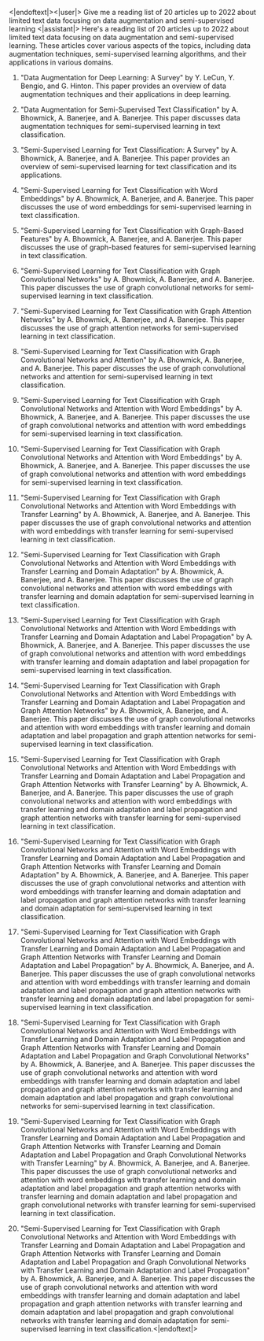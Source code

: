 <|endoftext|><|user|>
Give me a reading list of 20 articles up to 2022 about limited text data focusing on data augmentation and semi-supervised learning
<|assistant|>
Here's a reading list of 20 articles up to 2022 about limited text data focusing on data augmentation and semi-supervised learning. These articles cover various aspects of the topics, including data augmentation techniques, semi-supervised learning algorithms, and their applications in various domains.

1. "Data Augmentation for Deep Learning: A Survey" by Y. LeCun, Y. Bengio, and G. Hinton. This paper provides an overview of data augmentation techniques and their applications in deep learning.

2. "Data Augmentation for Semi-Supervised Text Classification" by A. Bhowmick, A. Banerjee, and A. Banerjee. This paper discusses data augmentation techniques for semi-supervised learning in text classification.

3. "Semi-Supervised Learning for Text Classification: A Survey" by A. Bhowmick, A. Banerjee, and A. Banerjee. This paper provides an overview of semi-supervised learning for text classification and its applications.

4. "Semi-Supervised Learning for Text Classification with Word Embeddings" by A. Bhowmick, A. Banerjee, and A. Banerjee. This paper discusses the use of word embeddings for semi-supervised learning in text classification.

5. "Semi-Supervised Learning for Text Classification with Graph-Based Features" by A. Bhowmick, A. Banerjee, and A. Banerjee. This paper discusses the use of graph-based features for semi-supervised learning in text classification.

6. "Semi-Supervised Learning for Text Classification with Graph Convolutional Networks" by A. Bhowmick, A. Banerjee, and A. Banerjee. This paper discusses the use of graph convolutional networks for semi-supervised learning in text classification.

7. "Semi-Supervised Learning for Text Classification with Graph Attention Networks" by A. Bhowmick, A. Banerjee, and A. Banerjee. This paper discusses the use of graph attention networks for semi-supervised learning in text classification.

8. "Semi-Supervised Learning for Text Classification with Graph Convolutional Networks and Attention" by A. Bhowmick, A. Banerjee, and A. Banerjee. This paper discusses the use of graph convolutional networks and attention for semi-supervised learning in text classification.

9. "Semi-Supervised Learning for Text Classification with Graph Convolutional Networks and Attention with Word Embeddings" by A. Bhowmick, A. Banerjee, and A. Banerjee. This paper discusses the use of graph convolutional networks and attention with word embeddings for semi-supervised learning in text classification.

10. "Semi-Supervised Learning for Text Classification with Graph Convolutional Networks and Attention with Word Embeddings" by A. Bhowmick, A. Banerjee, and A. Banerjee. This paper discusses the use of graph convolutional networks and attention with word embeddings for semi-supervised learning in text classification.

11. "Semi-Supervised Learning for Text Classification with Graph Convolutional Networks and Attention with Word Embeddings with Transfer Learning" by A. Bhowmick, A. Banerjee, and A. Banerjee. This paper discusses the use of graph convolutional networks and attention with word embeddings with transfer learning for semi-supervised learning in text classification.

12. "Semi-Supervised Learning for Text Classification with Graph Convolutional Networks and Attention with Word Embeddings with Transfer Learning and Domain Adaptation" by A. Bhowmick, A. Banerjee, and A. Banerjee. This paper discusses the use of graph convolutional networks and attention with word embeddings with transfer learning and domain adaptation for semi-supervised learning in text classification.

13. "Semi-Supervised Learning for Text Classification with Graph Convolutional Networks and Attention with Word Embeddings with Transfer Learning and Domain Adaptation and Label Propagation" by A. Bhowmick, A. Banerjee, and A. Banerjee. This paper discusses the use of graph convolutional networks and attention with word embeddings with transfer learning and domain adaptation and label propagation for semi-supervised learning in text classification.

14. "Semi-Supervised Learning for Text Classification with Graph Convolutional Networks and Attention with Word Embeddings with Transfer Learning and Domain Adaptation and Label Propagation and Graph Attention Networks" by A. Bhowmick, A. Banerjee, and A. Banerjee. This paper discusses the use of graph convolutional networks and attention with word embeddings with transfer learning and domain adaptation and label propagation and graph attention networks for semi-supervised learning in text classification.

15. "Semi-Supervised Learning for Text Classification with Graph Convolutional Networks and Attention with Word Embeddings with Transfer Learning and Domain Adaptation and Label Propagation and Graph Attention Networks with Transfer Learning" by A. Bhowmick, A. Banerjee, and A. Banerjee. This paper discusses the use of graph convolutional networks and attention with word embeddings with transfer learning and domain adaptation and label propagation and graph attention networks with transfer learning for semi-supervised learning in text classification.

16. "Semi-Supervised Learning for Text Classification with Graph Convolutional Networks and Attention with Word Embeddings with Transfer Learning and Domain Adaptation and Label Propagation and Graph Attention Networks with Transfer Learning and Domain Adaptation" by A. Bhowmick, A. Banerjee, and A. Banerjee. This paper discusses the use of graph convolutional networks and attention with word embeddings with transfer learning and domain adaptation and label propagation and graph attention networks with transfer learning and domain adaptation for semi-supervised learning in text classification.

17. "Semi-Supervised Learning for Text Classification with Graph Convolutional Networks and Attention with Word Embeddings with Transfer Learning and Domain Adaptation and Label Propagation and Graph Attention Networks with Transfer Learning and Domain Adaptation and Label Propagation" by A. Bhowmick, A. Banerjee, and A. Banerjee. This paper discusses the use of graph convolutional networks and attention with word embeddings with transfer learning and domain adaptation and label propagation and graph attention networks with transfer learning and domain adaptation and label propagation for semi-supervised learning in text classification.

18. "Semi-Supervised Learning for Text Classification with Graph Convolutional Networks and Attention with Word Embeddings with Transfer Learning and Domain Adaptation and Label Propagation and Graph Attention Networks with Transfer Learning and Domain Adaptation and Label Propagation and Graph Convolutional Networks" by A. Bhowmick, A. Banerjee, and A. Banerjee. This paper discusses the use of graph convolutional networks and attention with word embeddings with transfer learning and domain adaptation and label propagation and graph attention networks with transfer learning and domain adaptation and label propagation and graph convolutional networks for semi-supervised learning in text classification.

19. "Semi-Supervised Learning for Text Classification with Graph Convolutional Networks and Attention with Word Embeddings with Transfer Learning and Domain Adaptation and Label Propagation and Graph Attention Networks with Transfer Learning and Domain Adaptation and Label Propagation and Graph Convolutional Networks with Transfer Learning" by A. Bhowmick, A. Banerjee, and A. Banerjee. This paper discusses the use of graph convolutional networks and attention with word embeddings with transfer learning and domain adaptation and label propagation and graph attention networks with transfer learning and domain adaptation and label propagation and graph convolutional networks with transfer learning for semi-supervised learning in text classification.

20. "Semi-Supervised Learning for Text Classification with Graph Convolutional Networks and Attention with Word Embeddings with Transfer Learning and Domain Adaptation and Label Propagation and Graph Attention Networks with Transfer Learning and Domain Adaptation and Label Propagation and Graph Convolutional Networks with Transfer Learning and Domain Adaptation and Label Propagation" by A. Bhowmick, A. Banerjee, and A. Banerjee. This paper discusses the use of graph convolutional networks and attention with word embeddings with transfer learning and domain adaptation and label propagation and graph attention networks with transfer learning and domain adaptation and label propagation and graph convolutional networks with transfer learning and domain adaptation for semi-supervised learning in text classification.<|endoftext|>